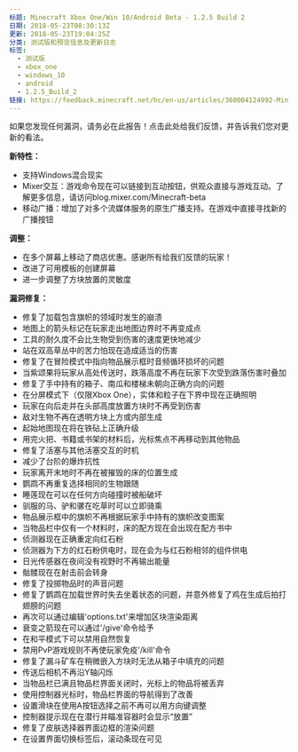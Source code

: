 ```yaml
---
标题: Minecraft Xbox One/Win 10/Android Beta - 1.2.5 Build 2
日期: 2018-05-23T08:30:13Z
更新: 2018-05-23T19:04:25Z
分类: 测试版和预览信息及更新日志
标签:
  - 测试版
  - xbox_one
  - windows_10
  - android
  - 1.2.5_Build_2
链接: https://feedback.minecraft.net/hc/en-us/articles/360004124992-Minecraft-Xbox-One-Win-10-Android-Beta-1-2-5-Build-2
---
```


如果您发现任何漏洞，请务必在此报告！点击此处给我们反馈，并告诉我们您对更新的看法。

  
**新特性：**

- 支持Windows混合现实
- Mixer交互：游戏命令现在可以链接到互动按钮，供观众直接与游戏互动。了解更多信息，请访问blog.mixer.com/Minecraft-beta
- 移动广播：增加了对多个流媒体服务的原生广播支持。在游戏中直接寻找新的广播按钮

  
**调整：**

- 在多个屏幕上移动了商店优惠。感谢所有给我们反馈的玩家！
- 改进了可用模板的创建屏幕
- 进一步调整了方块放置的灵敏度

  
**漏洞修复：**

- 修复了加载包含旗帜的领域时发生的崩溃
- 地图上的箭头标记在玩家走出地图边界时不再变成点
- 工具的耐久度不会比生物受到伤害的速度更快地减少
- 站在双高草丛中的苦力怕现在造成适当的伤害
- 修复了在冒险模式中指向物品展示框时音频循环损坏的问题
- 当紫颂果将玩家从高处传送时，跌落高度不再在玩家下次受到跌落伤害时叠加
- 修复了手中持有的箱子、南瓜和楼梯未朝向正确方向的问题
- 在分屏模式下（仅限Xbox One），实体和粒子在下界中现在正确照明
- 玩家在向后走并在头部高度放置方块时不再受到伤害
- 敌对生物不再在透明方块上方或内部生成
- 起始地图现在将在铁砧上正确升级
- 用完火把、书籍或书架的材料后，光标焦点不再移动到其他物品
- 修复了活塞与其他活塞交互的时机
- 减少了台阶的爆炸抗性
- 玩家离开末地时不再在被摧毁的床的位置生成
- 鹦鹉不再重复选择相同的生物跟随
- 睡莲现在可以在任何方向碰撞时被船破坏
- 驯服的马、驴和骡在吃草时可以立即骑乘
- 物品展示框中的旗帜不再根据玩家手中持有的旗帜改变图案
- 当物品栏中仅有一个材料时，床的配方现在会出现在配方书中
- 侦测器现在正确重定向红石粉
- 侦测器为下方的红石粉供电时，现在会为与红石粉相邻的组件供电
- 日光传感器在夜间没有视野时不再输出能量
- 骷髅现在在射击前会转身
- 修复了投掷物品时的声音问题
- 修复了鹦鹉在加载世界时失去坐着状态的问题，并意外修复了鸡在生成后拍打翅膀的问题
- 再次可以通过编辑'options.txt'来增加区块渲染距离
- 衰变之箭现在可以通过'/give'命令给予
- 在和平模式下可以禁用自然恢复
- 禁用PvP游戏规则不再使玩家免疫'/kill'命令
- 修复了漏斗矿车在稍微嵌入方块时无法从箱子中填充的问题
- 传送后相机不再沿Y轴闪烁
- 当物品栏已满且物品栏界面关闭时，光标上的物品将被丢弃
- 使用控制器光标时，物品栏界面的导航得到了改善
- 设置滑块在使用A按钮选择之前不再可以用方向键调整
- 控制器提示现在在潜行并瞄准容器时会显示“放置”
- 修复了皮肤选择器界面边框的渲染问题
- 在设置界面切换标签后，滚动条现在可见